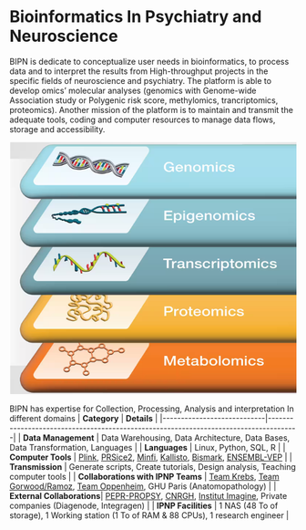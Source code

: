 # Bioinformatics In Psychiatry and Neuroscience

BIPN is dedicate to conceptualize user needs in bioinformatics, to process data and to interpret the results from High-throughput projects in the specific fields of neuroscience and psychiatry. The platform is able to develop omics’ molecular analyses (genomics with Genome-wide Association study or Polygenic risk score, methylomics, trancriptomics, proteomics). Another mission of the platform is to maintain and transmit the adequate tools, coding and computer resources to manage data flows, storage and accessibility. 

![](Modalities.png)

BIPN has expertise for Collection, Processing, Analysis and interpretation In different domains
| **Category**               | **Details**                                                                          |
|----------------------------|--------------------------------------------------------------------------------------|
| **Data Management**        | Data Warehousing, Data Architecture, Data Bases, Data Transformation, Languages      |
| **Languages**              | Linux, Python, SQL, R                                                               |
| **Computer Tools**         | [Plink](https://github.com/chrchang/plink-ng), [PRSice2](https://github.com/choishingwan/PRSice), [Minfi](https://github.com/hansenlab/minfi), [Kallisto](https://github.com/pachterlab/kallisto), [Bismark](https://github.com/FelixKrueger/Bismark), [ENSEMBL-VEP](https://github.com/Ensembl/ensembl-vep) |
| **Transmission**           | Generate scripts, Create tutorials, Design analysis, Teaching computer tools        |
| **Collaborations with IPNP Teams** | [Team Krebs](https://ipnp.paris5.inserm.fr/recherche/equipes-et-projets/7-equipe-krebs), [Team Gorwood/Ramoz](https://ipnp.paris5.inserm.fr/recherche/equipes-et-projets/11-equipe-gorwood), [Team Oppenheim](https://ipnp.paris5.inserm.fr/recherche/equipes-et-projets/18-equipe-oppenheim), GHU Paris (Anatomopathology) |
| **External Collaborations**| [PEPR-PROPSY](https://pepr-propsy.fr), [CNRGH](https://jacob.cea.fr/drf/ifrancoisjacob/english/Pages/Departments/CNRGH.aspx), [Institut Imagine](https://www.institutimagine.org/en), Private companies (Diagenode, Integragen)     |
| **IPNP Facilities**        | 1 NAS (48 To of storage), 1 Working station (1 To of RAM & 88 CPUs), 1 research engineer |

<!--

**Here are some ideas to get you started:**

🙋‍♀️ A short introduction - what is your organization all about?
🌈 Contribution guidelines - how can the community get involved?
👩‍💻 Useful resources - where can the community find your docs? Is there anything else the community should know?
🍿 Fun facts - what does your team eat for breakfast?
🧙 Remember, you can do mighty things with the power of [Markdown](https://docs.github.com/github/writing-on-github/getting-started-with-writing-and-formatting-on-github/basic-writing-and-formatting-syntax)
-->
